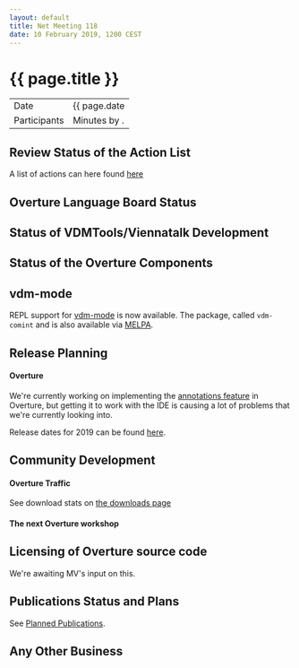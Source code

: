 ```yaml
---
layout: default
title: Net Meeting 118
date: 10 February 2019, 1200 CEST
---
```


<script src="http://code.jquery.com/jquery-1.11.1.min.js">
</script>
<script src="/javascripts/edit.js"></script>
<script>setEditButonNm();</script>

# {{ page.title }}

|||
|---|---|
| Date | {{ page.date | date: "%-d %B %Y, %R %Z"}} |
| Participants |   Minutes by . |


## Review Status of the Action List

A list of actions can here found [here](https://github.com/overturetool/overturetool.github.io/issues?q=is%3Aissue+is%3Aopen+label%3A%22action+net-meeting%22)

## Overture Language Board Status


## Status of VDMTools/Viennatalk Development


##  Status of the Overture Components


## vdm-mode

REPL support for [vdm-mode](https://github.com/peterwvj/vdm-mode) is now available. The package, called `vdm-comint` and is also available via [MELPA](https://melpa.org/).

##  Release Planning

#### Overture

We're currently working on implementing the [annotations feature](https://github.com/overturetool/language/issues/46) in Overture, but getting it to work with the IDE is causing a lot of problems that we're currently looking into.

Release dates for 2019 can be found [here](https://github.com/overturetool/overture/milestones).

##  Community Development

#### Overture Traffic

See download stats on [the downloads page](http://overturetool.org/download/)

#### The next Overture workshop



##  Licensing of Overture source code

We're awaiting MV's input on this.

##  Publications Status and Plans

See [Planned Publications](http://overturetool.org/publications/PlannedPublications.html).

##  Any Other Business


<div id="edit_page_div"></div>





